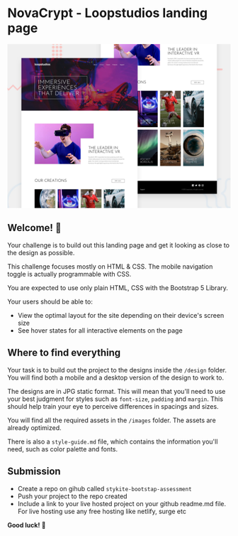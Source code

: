 # NovaCrypt - Loopstudios landing page

![Design preview for the Loopstudios landing page coding challenge](./design/desktop-preview.jpg)

## Welcome! 👋

Your challenge is to build out this landing page and get it looking as close to the design as possible.

This challenge focuses mostly on HTML & CSS. The mobile navigation toggle is actually programmable with CSS.

You are expected to use only plain HTML, CSS with the Bootstrap 5 Library.

Your users should be able to:

- View the optimal layout for the site depending on their device's screen size
- See hover states for all interactive elements on the page

## Where to find everything

Your task is to build out the project to the designs inside the `/design` folder. You will find both a mobile and a desktop version of the design to work to.

The designs are in JPG static format. This will mean that you'll need to use your best judgment for styles such as `font-size`, `padding` and `margin`. This should help train your eye to perceive differences in spacings and sizes.

You will find all the required assets in the `/images` folder. The assets are already optimized.

There is also a `style-guide.md` file, which contains the information you'll need, such as color palette and fonts.


## Submission
- Create a repo on gihub called ``stykite-bootstap-assessment``
- Push your project to the repo created
- Include a link to your live hosted project on your github readme.md file. For live hosting use any free hosting like netlify, surge etc

**Good luck!** 🚀
